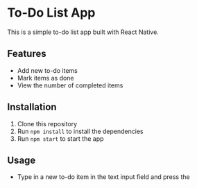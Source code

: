 # To-Do List App

This is a simple to-do list app built with React Native.

## Features
- Add new to-do items
- Mark items as done
- View the number of completed items

## Installation
1. Clone this repository
2. Run `npm install` to install the dependencies
3. Run `npm start` to start the app

## Usage
- Type in a new to-do item in the text input field and press the